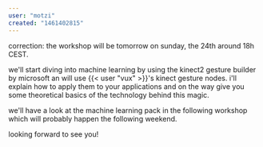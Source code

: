 ```yaml
---
user: "motzi"
created: "1461402815"
---
```


correction: the workshop will be tomorrow on sunday, the 24th around 18h CEST.

we'll start diving into machine learning by using the kinect2 gesture builder by microsoft an will use {{< user "vux" >}}'s kinect gesture nodes. i'll explain how to apply them to your applications and on the way give you some theoretical basics of the technology behind this magic.

we'll have a look at the machine learning pack in the following workshop which will probably happen the following weekend.

looking forward to see you!
